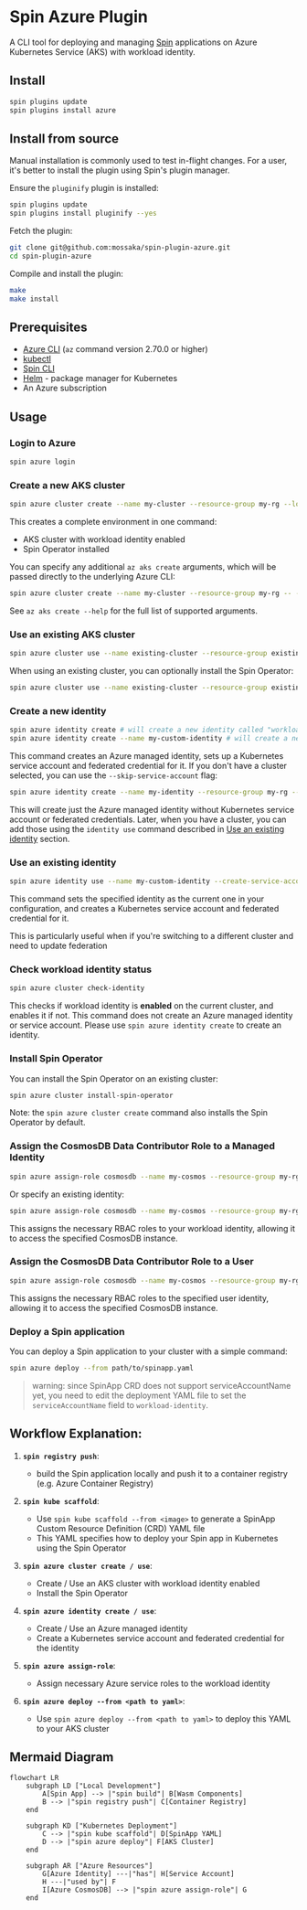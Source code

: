 # Spin Azure Plugin

A CLI tool for deploying and managing [Spin](https://github.com/fermyon/spin) applications on Azure Kubernetes Service (AKS) with workload identity.

## Install 

```sh
spin plugins update
spin plugins install azure
```

## Install from source

Manual installation is commonly used to test in-flight changes. For a user, it's better to install the plugin using Spin's plugin manager.

Ensure the `pluginify` plugin is installed:

```sh
spin plugins update
spin plugins install pluginify --yes
```

Fetch the plugin:

```sh
git clone git@github.com:mossaka/spin-plugin-azure.git
cd spin-plugin-azure
```

Compile and install the plugin:

```sh
make
make install
```

## Prerequisites

- [Azure CLI](https://docs.microsoft.com/en-us/cli/azure/install-azure-cli) (`az` command version 2.70.0 or higher)
- [kubectl](https://kubernetes.io/docs/tasks/tools/)
- [Spin CLI](https://github.com/fermyon/spin)
- [Helm](https://helm.sh/docs/intro/install/) - package manager for Kubernetes
- An Azure subscription

## Usage

### Login to Azure

```bash
spin azure login
```

### Create a new AKS cluster

```bash
spin azure cluster create --name my-cluster --resource-group my-rg --location eastus
```

This creates a complete environment in one command:
- AKS cluster with workload identity enabled
- Spin Operator installed

You can specify any additional `az aks create` arguments, which will be passed directly to the underlying Azure CLI:

```bash
spin azure cluster create --name my-cluster --resource-group my-rg -- --kubernetes-version 1.24.9 --node-count 3 --node-vm-size Standard_D4s_v3 --zones 1 2 3
```

See `az aks create --help` for the full list of supported arguments.

### Use an existing AKS cluster

```bash
spin azure cluster use --name existing-cluster --resource-group existing-rg
```

When using an existing cluster, you can optionally install the Spin Operator:

```bash
spin azure cluster use --name existing-cluster --resource-group existing-rg --install-spin-operator
```

### Create a new identity

```bash
spin azure identity create # will create a new identity called "workload-identity"
spin azure identity create --name my-custom-identity # will create a new identity called "my-custom-identity"
```

This command creates an Azure managed identity, sets up a Kubernetes service account and federated credential for it. If you don't have a cluster selected, you can use the `--skip-service-account` flag:

```bash
spin azure identity create --name my-identity --resource-group my-rg --skip-service-account
```

This will create just the Azure managed identity without Kubernetes service account or federated credentials. Later, when you have a cluster, you can add those using the `identity use` command described in [Use an existing identity](#use-an-existing-identity) section.

### Use an existing identity

```bash
spin azure identity use --name my-custom-identity --create-service-account
```

This command sets the specified identity as the current one in your configuration, and creates a Kubernetes service account and federated credential for it.

This is particularly useful when if you're switching to a different cluster and need to update federation

### Check workload identity status

```bash
spin azure cluster check-identity
```

This checks if workload identity is **enabled** on the current cluster, and enables it if not. This command does not create an Azure managed identity or service account. Please use `spin azure identity create` to create an identity.

### Install Spin Operator

You can install the Spin Operator on an existing cluster:

```bash
spin azure cluster install-spin-operator
```

Note: the `spin azure cluster create` command also installs the Spin Operator by default.

### Assign the CosmosDB Data Contributor Role to a Managed Identity

```bash
spin azure assign-role cosmosdb --name my-cosmos --resource-group my-rg # will assign the role to the identity called "workload-identity"
```

Or specify an existing identity:

```bash
spin azure assign-role cosmosdb --name my-cosmos --resource-group my-rg --identity my-custom-identity
```

This assigns the necessary RBAC roles to your workload identity, allowing it to access the specified CosmosDB instance.

### Assign the CosmosDB Data Contributor Role to a User

```bash
spin azure assign-role cosmosdb --name my-cosmos --resource-group my-rg --user-identity user@example.com
```

This assigns the necessary RBAC roles to the specified user identity, allowing it to access the specified CosmosDB instance.

### Deploy a Spin application

You can deploy a Spin application to your cluster with a simple command:

```bash
spin azure deploy --from path/to/spinapp.yaml
```

> warning: since SpinApp CRD does not support serviceAccountName yet, you need to edit the deployment YAML file to set the `serviceAccountName` field to `workload-identity`.

## Workflow Explanation:


1. **`spin registry push`**:
   - build the Spin application locally and push it to a container registry (e.g. Azure Container Registry)


1. **`spin kube scaffold`**:
   - Use `spin kube scaffold --from <image>` to generate a SpinApp Custom Resource Definition (CRD) YAML file
   - This YAML specifies how to deploy your Spin app in Kubernetes using the Spin Operator

1. **`spin azure cluster create / use`**:
   - Create / Use an AKS cluster with workload identity enabled
   - Install the Spin Operator

1. **`spin azure identity create / use`**:
   - Create / Use an Azure managed identity
   - Create a Kubernetes service account and federated credential for the identity

1. **`spin azure assign-role`**:
   - Assign necessary Azure service roles to the workload identity

1. **`spin azure deploy --from <path to yaml>`**:
   - Use `spin azure deploy --from <path to yaml>` to deploy this YAML to your AKS cluster

## Mermaid Diagram

```mermaid
flowchart LR
    subgraph LD ["Local Development"]
        A[Spin App] --> |"spin build"| B[Wasm Components]
        B --> |"spin registry push"| C[Container Registry]
    end
    
    subgraph KD ["Kubernetes Deployment"]
        C --> |"spin kube scaffold"| D[SpinApp YAML]
        D --> |"spin azure deploy"| F[AKS Cluster]
    end
    
    subgraph AR ["Azure Resources"]
        G[Azure Identity] ---|"has"| H[Service Account]
        H ---|"used by"| F
        I[Azure CosmosDB] --> |"spin azure assign-role"| G
    end
```

